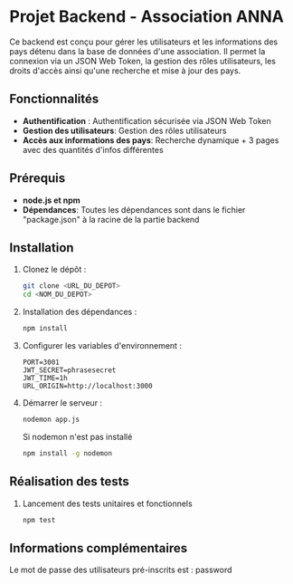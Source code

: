 # Projet Backend - Association ANNA

Ce backend est conçu pour gérer les utilisateurs et les informations des pays détenu dans la base de données d'une association. Il permet la connexion via un JSON Web Token, la gestion des rôles utilisateurs, les droits d'accès ainsi qu'une recherche et mise à jour des pays.

## Fonctionnalités

- **Authentification** : Authentification sécurisée via JSON Web Token
- **Gestion des utilisateurs**: Gestion des rôles utilisateurs
- **Accès aux informations des pays**: Recherche dynamique + 3 pages avec des quantités d'infos différentes

## Prérequis

- **node.js et npm**
- **Dépendances**: Toutes les dépendances sont dans le fichier "package.json" à la racine de la partie backend

## Installation

1. Clonez le dépôt :
   ```bash
   git clone <URL_DU_DEPOT>
   cd <NOM_DU_DEPOT>

2. Installation des dépendances :
    ```bash
    npm install

3. Configurer les variables d'environnement :
    ```env
    PORT=3001
    JWT_SECRET=phrasesecret
    JWT_TIME=1h
    URL_ORIGIN=http://localhost:3000

4. Démarrer le serveur :
    ```bash
    nodemon app.js
    ```

    Si nodemon n'est pas installé
    ```bash
    npm install -g nodemon

## Réalisation des tests

1. Lancement des tests unitaires et fonctionnels
    ```bash
    npm test

## Informations complémentaires

Le mot de passe des utilisateurs pré-inscrits est : password